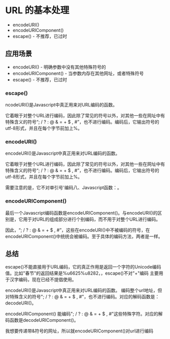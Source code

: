 # URL 的基本处理

- encodeURI()
- encodeURIComponent()
- escape()     - 不推荐，已过时



## 应用场景

- encodeURI()  - 明确参数中没有其他特殊符号的
- encodeURIComponent() - 当参数内存在其他网址，或者特殊符号
- escape()     - 不推荐，已过时



### escape()

ncodeURI()是Javascript中真正用来对URL编码的函数。

它着眼于对整个URL进行编码，因此除了常见的符号以外，对其他一些在网址中有特殊含义的符号“; / ? : @ & = + $ , #”，也不进行编码。编码后，它输出符号的utf-8形式，并且在每个字节前加上%。



### encodeURI()

encodeURI()是Javascript中真正用来对URL编码的函数。

它着眼于对整个URL进行编码，因此除了常见的符号以外，对其他一些在网址中有特殊含义的符号“; / ? : @ & = + $ , #”，也不进行编码。编码后，它输出符号的utf-8形式，并且在每个字节前加上%。

需要注意的是，它不对单引号'编码八、Javascript函数：。

### encodeURIComponent()

最后一个Javascript编码函数是encodeURIComponent()。与encodeURI()的区别是，它用于对URL的组成部分进行个别编码，而不用于对整个URL进行编码。

因此，“; / ? : @ & = + $ , #”，这些在encodeURI()中不被编码的符号，在encodeURIComponent()中统统会被编码。至于具体的编码方法，两者是一样。



### 



## 总结

escape()不能直接用于URL编码，它的真正作用是返回一个字符的Unicode编码值。比如"春节"的返回结果是%u6625%u8282，，escape()不对"+"编码 主要用于汉字编码，现在已经不提倡使用。

encodeURI()是Javascript中真正用来对URL编码的函数。 编码整个url地址，但对特殊含义的符号"; / ? : @ & = + $ , #"，也不进行编码。对应的解码函数是：decodeURI()。

encodeURIComponent() 能编码"; / ? : @ & = + $ , #"这些特殊字符。对应的解码函数是decodeURIComponent()。

我想要传递带&符号的网址，所以就encodeURIComponent()对url进行编码